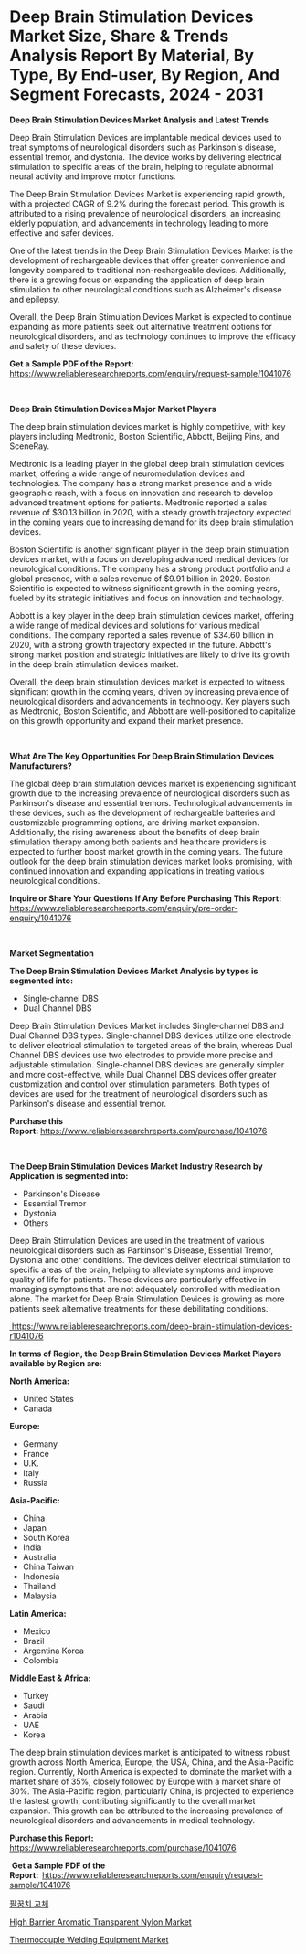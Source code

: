 <p><h1>Deep Brain Stimulation Devices Market Size, Share & Trends Analysis Report By Material, By Type, By End-user, By Region, And Segment Forecasts, 2024 - 2031</h1></p><p><strong>Deep Brain Stimulation Devices Market Analysis and Latest Trends</strong></p>
<p><p>Deep Brain Stimulation Devices are implantable medical devices used to treat symptoms of neurological disorders such as Parkinson's disease, essential tremor, and dystonia. The device works by delivering electrical stimulation to specific areas of the brain, helping to regulate abnormal neural activity and improve motor functions.</p><p>The Deep Brain Stimulation Devices Market is experiencing rapid growth, with a projected CAGR of 9.2% during the forecast period. This growth is attributed to a rising prevalence of neurological disorders, an increasing elderly population, and advancements in technology leading to more effective and safer devices.</p><p>One of the latest trends in the Deep Brain Stimulation Devices Market is the development of rechargeable devices that offer greater convenience and longevity compared to traditional non-rechargeable devices. Additionally, there is a growing focus on expanding the application of deep brain stimulation to other neurological conditions such as Alzheimer's disease and epilepsy.</p><p>Overall, the Deep Brain Stimulation Devices Market is expected to continue expanding as more patients seek out alternative treatment options for neurological disorders, and as technology continues to improve the efficacy and safety of these devices.</p></p>
<p><strong>Get a Sample PDF of the Report:&nbsp;</strong> <a href="https://www.reliableresearchreports.com/enquiry/request-sample/1041076">https://www.reliableresearchreports.com/enquiry/request-sample/1041076</a></p>
<p>&nbsp;</p>
<p><strong>Deep Brain Stimulation Devices Major Market Players</strong></p>
<p><p>The deep brain stimulation devices market is highly competitive, with key players including Medtronic, Boston Scientific, Abbott, Beijing Pins, and SceneRay. </p><p>Medtronic is a leading player in the global deep brain stimulation devices market, offering a wide range of neuromodulation devices and technologies. The company has a strong market presence and a wide geographic reach, with a focus on innovation and research to develop advanced treatment options for patients. Medtronic reported a sales revenue of $30.13 billion in 2020, with a steady growth trajectory expected in the coming years due to increasing demand for its deep brain stimulation devices.</p><p>Boston Scientific is another significant player in the deep brain stimulation devices market, with a focus on developing advanced medical devices for neurological conditions. The company has a strong product portfolio and a global presence, with a sales revenue of $9.91 billion in 2020. Boston Scientific is expected to witness significant growth in the coming years, fueled by its strategic initiatives and focus on innovation and technology.</p><p>Abbott is a key player in the deep brain stimulation devices market, offering a wide range of medical devices and solutions for various medical conditions. The company reported a sales revenue of $34.60 billion in 2020, with a strong growth trajectory expected in the future. Abbott's strong market position and strategic initiatives are likely to drive its growth in the deep brain stimulation devices market.</p><p>Overall, the deep brain stimulation devices market is expected to witness significant growth in the coming years, driven by increasing prevalence of neurological disorders and advancements in technology. Key players such as Medtronic, Boston Scientific, and Abbott are well-positioned to capitalize on this growth opportunity and expand their market presence.</p></p>
<p>&nbsp;</p>
<p><strong>What Are The Key Opportunities For Deep Brain Stimulation Devices Manufacturers?</strong></p>
<p><p>The global deep brain stimulation devices market is experiencing significant growth due to the increasing prevalence of neurological disorders such as Parkinson's disease and essential tremors. Technological advancements in these devices, such as the development of rechargeable batteries and customizable programming options, are driving market expansion. Additionally, the rising awareness about the benefits of deep brain stimulation therapy among both patients and healthcare providers is expected to further boost market growth in the coming years. The future outlook for the deep brain stimulation devices market looks promising, with continued innovation and expanding applications in treating various neurological conditions.</p></p>
<p><strong>Inquire or Share Your Questions If Any Before Purchasing This Report:</strong> <a href="https://www.reliableresearchreports.com/enquiry/pre-order-enquiry/1041076">https://www.reliableresearchreports.com/enquiry/pre-order-enquiry/1041076</a></p>
<p>&nbsp;</p>
<p><strong>Market Segmentation</strong></p>
<p><strong>The Deep Brain Stimulation Devices Market Analysis by types is segmented into:</strong></p>
<p><ul><li>Single-channel DBS</li><li>Dual Channel DBS</li></ul></p>
<p><p>Deep Brain Stimulation Devices Market includes Single-channel DBS and Dual Channel DBS types. Single-channel DBS devices utilize one electrode to deliver electrical stimulation to targeted areas of the brain, whereas Dual Channel DBS devices use two electrodes to provide more precise and adjustable stimulation. Single-channel DBS devices are generally simpler and more cost-effective, while Dual Channel DBS devices offer greater customization and control over stimulation parameters. Both types of devices are used for the treatment of neurological disorders such as Parkinson's disease and essential tremor.</p></p>
<p><strong>Purchase this Report:&nbsp;</strong><a href="https://www.reliableresearchreports.com/purchase/1041076">https://www.reliableresearchreports.com/purchase/1041076</a></p>
<p>&nbsp;</p>
<p><strong>The Deep Brain Stimulation Devices Market Industry Research by Application is segmented into:</strong></p>
<p><ul><li>Parkinson's Disease</li><li>Essential Tremor</li><li>Dystonia</li><li>Others</li></ul></p>
<p><p>Deep Brain Stimulation Devices are used in the treatment of various neurological disorders such as Parkinson's Disease, Essential Tremor, Dystonia and other conditions. The devices deliver electrical stimulation to specific areas of the brain, helping to alleviate symptoms and improve quality of life for patients. These devices are particularly effective in managing symptoms that are not adequately controlled with medication alone. The market for Deep Brain Stimulation Devices is growing as more patients seek alternative treatments for these debilitating conditions.</p></p>
<p><a href="https://www.reliableresearchreports.com/deep-brain-stimulation-devices-r1041076">&nbsp;https://www.reliableresearchreports.com/deep-brain-stimulation-devices-r1041076</a></p>
<p><strong>In terms of Region, the Deep Brain Stimulation Devices Market Players available by Region are:</strong></p>
<p>
    <p> <strong> North America: </strong>
        <ul>
            <li>United States</li>
            <li>Canada</li>
        </ul>
        </p> 
    <p> <strong> Europe: </strong>
        <ul>
            <li>Germany</li>
            <li>France</li>
            <li>U.K.</li>
            <li>Italy</li>
            <li>Russia</li>
        </ul>
        </p> 
    <p> <strong> Asia-Pacific: </strong>
        <ul>
            <li>China</li>
            <li>Japan</li>
            <li>South Korea</li>
            <li>India</li>
            <li>Australia</li>
            <li>China Taiwan</li>
            <li>Indonesia</li>
            <li>Thailand</li>
            <li>Malaysia</li>
        </ul>
        </p> 
    <p> <strong> Latin America: </strong>
        <ul>
            <li>Mexico</li>
            <li>Brazil</li>
            <li>Argentina Korea</li>
            <li>Colombia</li>
        </ul>
        </p> 
    <p> <strong> Middle East & Africa: </strong>
        <ul>
            <li>Turkey</li>
            <li>Saudi</li>
            <li>Arabia</li>
            <li>UAE</li>
            <li>Korea</li>
        </ul>
    </p>
    </p>
<p><p>The deep brain stimulation devices market is anticipated to witness robust growth across North America, Europe, the USA, China, and the Asia-Pacific region. Currently, North America is expected to dominate the market with a market share of 35%, closely followed by Europe with a market share of 30%. The Asia-Pacific region, particularly China, is projected to experience the fastest growth, contributing significantly to the overall market expansion. This growth can be attributed to the increasing prevalence of neurological disorders and advancements in medical technology.</p></p>
<p><strong>Purchase this Report: </strong><a href="https://www.reliableresearchreports.com/purchase/1041076">https://www.reliableresearchreports.com/purchase/1041076</a></p>
<p>&nbsp;<strong>Get a Sample PDF of the Report:&nbsp;&nbsp;</strong><a href="https://www.reliableresearchreports.com/enquiry/request-sample/1041076">https://www.reliableresearchreports.com/enquiry/request-sample/1041076</a></p>
<p><strong></strong></p>
<p><p><a href="https://github.com/Madalyell456456/Market-Research-Report-List-1/blob/main/672150844030.md">팔꿈치 교체</a></p><p><a href="https://boundless-drawbridge-702.notion.site/High-Barrier-Aromatic-Transparent-Nylon-Market-Furnishes-Information-on-Market-Share-Market-Trends--4b288db841124a308ded7b2b0aba819b">High Barrier Aromatic Transparent Nylon Market</a></p><p><a href="https://view.publitas.com/reportprime-1/thermocouple-welding-equipment-market-size-cagr-trends-2024-2030/">Thermocouple Welding Equipment Market</a></p></p>